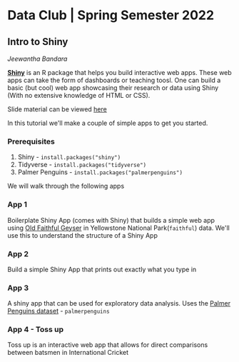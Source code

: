 # Data Club | Spring Semester 2022 

## Intro to Shiny
_Jeewantha Bandara_

[**Shiny**](https://shiny.rstudio.com/) is an R package that helps you build interactive web apps. These web apps can take the form of dashboards or teaching toosl. One can build a basic (but cool) web app showcasing their research or data using Shiny (With no extensive knowledge of HTML or CSS).  

Slide material can be viewed [here](https://docs.google.com/presentation/d/1po3kWA44FBB3Kp7eGNJ5zuUOJXi6J_N4tXT_MAsMP6E/edit?usp=sharing)

In this tutorial we'll make a couple of simple apps to get you started.

### Prerequisites
1. Shiny - `install.packages("shiny")` 
2. Tidyverse - `install.packages("tidyverse")`
3. Palmer Penguins - `install.packages("palmerpenguins")`

We will walk through the following apps

### App 1
Boilerplate Shiny App (comes with Shiny) that builds a simple web app using [Old Faithful Geyser](https://en.wikipedia.org/wiki/Old_Faithful) in Yellowstone National Park(`faithful`) data. We'll use this to understand the structure of a Shiny App

### App 2
Build a simple Shiny App that prints out exactly what you type in

### App 3

A shiny app that can be used for exploratory data analysis. Uses the [Palmer Penguins dataset](https://allisonhorst.github.io/palmerpenguins/) - `palmerpenguins`

### App 4 - Toss up

Toss up is an interactive web app that allows for direct comparisons between batsmen in International Cricket 